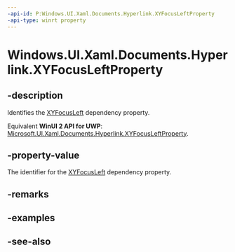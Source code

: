 ```yaml
---
-api-id: P:Windows.UI.Xaml.Documents.Hyperlink.XYFocusLeftProperty
-api-type: winrt property
---
```


<!-- Property syntax
public Windows.UI.Xaml.DependencyProperty XYFocusLeftProperty { get; }
-->

# Windows.UI.Xaml.Documents.Hyperlink.XYFocusLeftProperty

## -description
Identifies the [XYFocusLeft](hyperlink_xyfocusleft.md) dependency property.

Equivalent **WinUI 2 API for UWP**: [Microsoft.UI.Xaml.Documents.Hyperlink.XYFocusLeftProperty](/windows/winui/api/microsoft.ui.xaml.documents.hyperlink.xyfocusleftproperty).

## -property-value
The identifier for the [XYFocusLeft](hyperlink_xyfocusleft.md) dependency property.

## -remarks

## -examples

## -see-also
